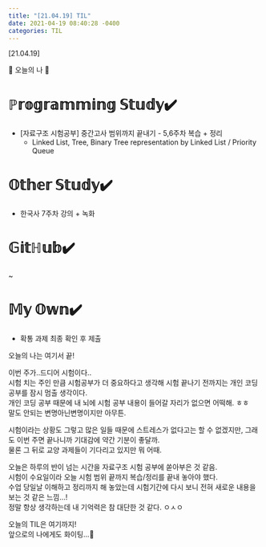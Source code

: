 ```yaml
---
title: "[21.04.19] TIL"
date: 2021-04-19 08:40:28 -0400
categories: TIL
---
```


[21.04.19]

🙌 오늘의 나 🙌

# ℙ𝕣𝕠𝕘𝕣𝕒𝕞𝕞𝕚𝕟𝕘 𝕊𝕥𝕦𝕕𝕪✔️

- [자료구조 시험공부] 중간고사 범위까지 끝내기 - 5,6주차 복습 + 정리
     * Linked List, Tree, Binary Tree representation by Linked List / Priority Queue

# 𝕆𝕥𝕙𝕖𝕣 𝕊𝕥𝕦𝕕𝕪✔️
- 한국사 7주차 강의 + 녹화

# 𝔾𝕚𝕥ℍ𝕦𝕓✔️

~

# 𝕄𝕪 𝕆𝕨𝕟✔️

- 확통 과제 최종 확인 후 제출



오늘의 나는 여기서 끝!   

이번 주가..드디어 시험이다..    
시험 치는 주인 만큼 시험공부가 더 중요하다고 생각해 시험 끝나기 전까지는 개인 코딩 공부를 잠시 멈출 생각이다.    
개인 코딩 공부 때문에 내 뇌에 시험 공부 내용이 들어갈 자리가 없으면 어떡해. ㅎㅎ    
말도 안되는 변명아닌변명이지만 아무튼.   

시험이라는 상황도 그렇고 많은 일들 때문에 스트레스가 없다고는 할 수 없겠지만, 그래도 이번 주면 끝나니까 기대감에 약간 기분이 좋달까.        
물론 그 뒤로 교양 과제들이 기다리고 있지만 뭐 어때.     
   

오늘은 하루의 반이 넘는 시간을 자료구조 시험 공부에 쏟아부은 것 같음.    
시험이 수요일이라 오늘 시험 범위 끝까지 복습/정리를 끝내 놓아야 했다.           
수업 당일날 이해하고 정리까지 해 놓았는데 시험기간에 다시 보니 전혀 새로운 내용을 보는 것 같은 느낌...!    
정말 항상 생각하는데 내 기억력은 참 대단한 것 같다. ㅇㅅㅇ   


오늘의 TIL은 여기까지!    
앞으로의 나에게도 화이팅...🌸

